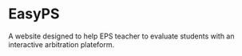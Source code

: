 # EasyPS
A website designed to help EPS teacher to evaluate students with an interactive arbitration plateform.
